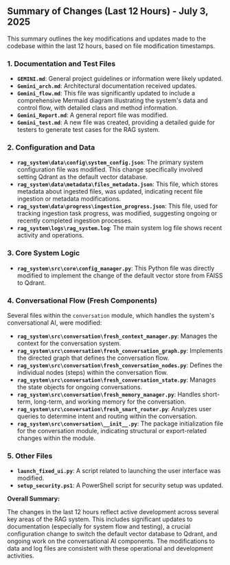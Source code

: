 ## Summary of Changes (Last 12 Hours) - July 3, 2025

This summary outlines the key modifications and updates made to the codebase within the last 12 hours, based on file modification timestamps.

### 1. Documentation and Test Files

*   **`GEMINI.md`**: General project guidelines or information were likely updated.
*   **`Gemini_arch.md`**: Architectural documentation received updates.
*   **`Gemini_flow.md`**: This file was significantly updated to include a comprehensive Mermaid diagram illustrating the system's data and control flow, with detailed class and method information.
*   **`Gemini_Report.md`**: A general report file was modified.
*   **`Gemini_test.md`**: A new file was created, providing a detailed guide for testers to generate test cases for the RAG system.

### 2. Configuration and Data

*   **`rag_system\data\config\system_config.json`**: The primary system configuration file was modified. This change specifically involved setting Qdrant as the default vector database.
*   **`rag_system\data\metadata\files_metadata.json`**: This file, which stores metadata about ingested files, was updated, indicating recent file ingestion or metadata modifications.
*   **`rag_system\data\progress\ingestion_progress.json`**: This file, used for tracking ingestion task progress, was modified, suggesting ongoing or recently completed ingestion processes.
*   **`rag_system\logs\rag_system.log`**: The main system log file shows recent activity and operations.

### 3. Core System Logic

*   **`rag_system\src\core\config_manager.py`**: This Python file was directly modified to implement the change of the default vector store from FAISS to Qdrant.

### 4. Conversational Flow (Fresh Components)

Several files within the `conversation` module, which handles the system's conversational AI, were modified:

*   **`rag_system\src\conversation\fresh_context_manager.py`**: Manages the context for the conversation system.
*   **`rag_system\src\conversation\fresh_conversation_graph.py`**: Implements the directed graph that defines the conversation flow.
*   **`rag_system\src\conversation\fresh_conversation_nodes.py`**: Defines the individual nodes (steps) within the conversation flow.
*   **`rag_system\src\conversation\fresh_conversation_state.py`**: Manages the state objects for ongoing conversations.
*   **`rag_system\src\conversation\fresh_memory_manager.py`**: Handles short-term, long-term, and working memory for the conversation.
*   **`rag_system\src\conversation\fresh_smart_router.py`**: Analyzes user queries to determine intent and routing within the conversation.
*   **`rag_system\src\conversation\__init__.py`**: The package initialization file for the conversation module, indicating structural or export-related changes within the module.

### 5. Other Files

*   **`launch_fixed_ui.py`**: A script related to launching the user interface was modified.
*   **`setup_security.ps1`**: A PowerShell script for security setup was updated.

**Overall Summary:**

The changes in the last 12 hours reflect active development across several key areas of the RAG system. This includes significant updates to documentation (especially for system flow and testing), a crucial configuration change to switch the default vector database to Qdrant, and ongoing work on the conversational AI components. The modifications to data and log files are consistent with these operational and development activities.
